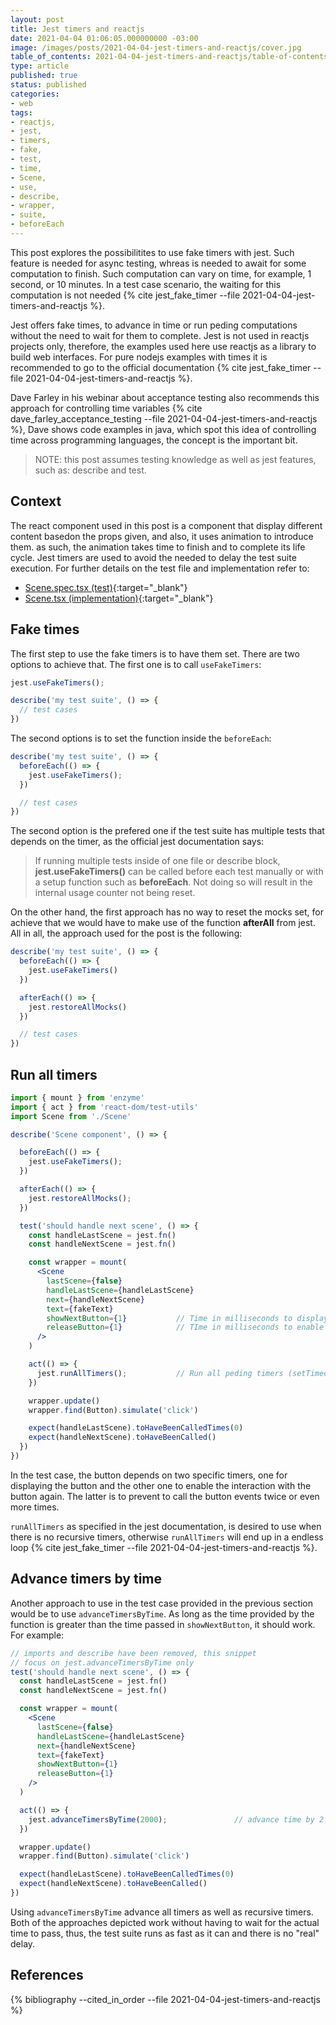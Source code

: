 ```yaml
---
layout: post
title: Jest timers and reactjs
date: 2021-04-04 01:06:05.000000000 -03:00
image: /images/posts/2021-04-04-jest-timers-and-reactjs/cover.jpg 
table_of_contents: 2021-04-04-jest-timers-and-reactjs/table-of-contents.md
type: article
published: true
status: published
categories:
- web
tags:
- reactjs,
- jest,
- timers,
- fake,
- test,
- time,
- Scene,
- use,
- describe,
- wrapper,
- suite,
- beforeEach
---
```


This post explores the possibilitites to use fake timers with jest. Such
feature is needed for async testing, whreas is needed to await for
some computation to finish. Such computation can vary on time, for example,
1 second, or 10 minutes. In a test case scenario, the waiting for this
computation is not needed {% cite jest_fake_timer --file 2021-04-04-jest-timers-and-reactjs %}.

Jest offers fake times, to advance in time or run peding computations
without the need to wait for them to complete. Jest is not used in reactjs
projects only, therefore, the examples used here use reactjs as
a library to build web interfaces. For pure nodejs examples with times
it is recommended to go to the official documentation {% cite jest_fake_timer --file 2021-04-04-jest-timers-and-reactjs %}.

Dave Farley in his webinar about acceptance testing also recommends this approach
for controlling time variables {% cite  dave_farley_acceptance_testing --file 2021-04-04-jest-timers-and-reactjs %}, Dave shows code
examples in java, which spot this idea of controlling time across
programming languages, the concept is the important bit.

> NOTE: this post assumes testing knowledge as well as jest features, such as:
> describe and test.

## Context

The react component used in this post is a component that display different
content basedon the props given, and also, it uses animation to introduce
them. as such, the animation takes time to finish and to complete its
life cycle. Jest timers are used to avoid the needed to delay the test
suite execution. For further details on the test file and implementation refer
to:

- [Scene.spec.tsx (test)](https://github.com/marabesi/testable/blob/master/webapp/src/components/ui/interface/scene-manager/Scene.spec.tsx){:target="_blank"}
- [Scene.tsx (implementation)](https://github.com/marabesi/testable/blob/master/webapp/src/components/ui/interface/scene-manager/Scene.tsx){:target="_blank"}

## Fake times

The first step to use the fake timers is to have them set. There are two options
to achieve that. The first one is to call `useFakeTimers`:

```javascript
jest.useFakeTimers();

describe('my test suite', () => {
  // test cases
})
```

The second options is to set the function inside the `beforeEach`:

```javascript
describe('my test suite', () => {
  beforeEach(() => {
    jest.useFakeTimers();
  })

  // test cases
})
```

The second option is the prefered one if the test suite has multiple tests
that depends on the timer, as the official jest documentation says:

> If running multiple tests inside of one file or describe block, **jest.useFakeTimers()**
> can be called before each test manually or with a setup function such as
> **beforeEach**. Not doing so will result in the internal usage counter not being reset.

On the other hand, the first approach has no way to reset the mocks set, for
achieve that we would have to make use of the function **afterAll** from jest.
All in all,  the approach used for the post is the following:


```javascript
describe('my test suite', () => {
  beforeEach(() => {
    jest.useFakeTimers()
  })

  afterEach(() => {
    jest.restoreAllMocks()
  })

  // test cases
})
```

## Run all timers

```jsx
import { mount } from 'enzyme'
import { act } from 'react-dom/test-utils'
import Scene from './Scene'

describe('Scene component', () => {

  beforeEach(() => {
    jest.useFakeTimers();
  })

  afterEach(() => {
    jest.restoreAllMocks();
  })

  test('should handle next scene', () => {
    const handleLastScene = jest.fn() 
    const handleNextScene = jest.fn()

    const wrapper = mount(
      <Scene
        lastScene={false}
        handleLastScene={handleLastScene}
        next={handleNextScene}
        text={fakeText}
        showNextButton={1}           // Time in milliseconds to display the button
        releaseButton={1}            // TIme in milliseconds to enable the interaction with the button
      />
    )

    act(() => {
      jest.runAllTimers();           // Run all peding timers (setTimeout, setInterval, clearTimeout, clearInterval)
    })

    wrapper.update()
    wrapper.find(Button).simulate('click')

    expect(handleLastScene).toHaveBeenCalledTimes(0)
    expect(handleNextScene).toHaveBeenCalled()
  })
})
```

In the test case, the button depends on two specific timers, one for
displaying the button and the other one to enable the interaction with
the button again. The latter is to prevent to call the button events twice
or even more times.

`runAllTimers` as specified in the jest documentation, is desired to use
when there is no recursive timers, otherwise `runAllTimers` will end up
in a endless loop {% cite jest_fake_timer --file 2021-04-04-jest-timers-and-reactjs %}.

## Advance timers by time

Another approach to use in the test case provided in the previous section
would be to use `advanceTimersByTime`. As long as the time provided by the
function is greater than the time passed in `showNextButton`, it should
work. For example:

```jsx
// imports and describe have been removed, this snippet
// focus on jest.advanceTimersByTime only
test('should handle next scene', () => {
  const handleLastScene = jest.fn() 
  const handleNextScene = jest.fn()

  const wrapper = mount(
    <Scene
      lastScene={false}
      handleLastScene={handleLastScene}
      next={handleNextScene}
      text={fakeText}
      showNextButton={1}
      releaseButton={1}
    />
  )

  act(() => {
    jest.advanceTimersByTime(2000);               // advance time by 2 seconds
  })

  wrapper.update()
  wrapper.find(Button).simulate('click')

  expect(handleLastScene).toHaveBeenCalledTimes(0)
  expect(handleNextScene).toHaveBeenCalled()
})
```

Using `advanceTimersByTime` advance all timers as well as recursive timers. Both
of the approaches depicted work without having to wait for the actual time
to pass, thus, the test suite runs as fast as it can and there is no
"real" delay.

## References

{% bibliography --cited_in_order --file 2021-04-04-jest-timers-and-reactjs %}
